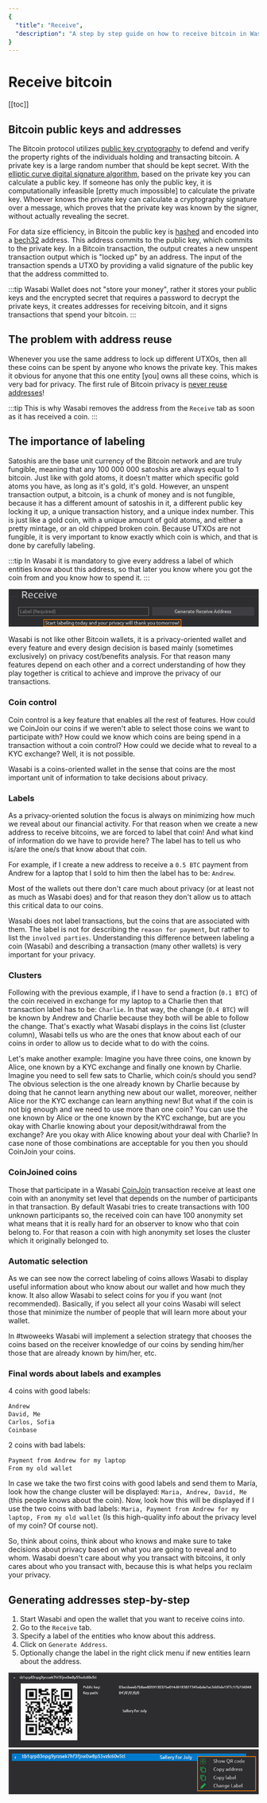 ```yaml
---
{
  "title": "Receive",
  "description": "A step by step guide on how to receive bitcoin in Wasabi. This is the Wasabi documentation, an archive of knowledge about the open-source, non-custodial and privacy-focused Bitcoin wallet for desktop."
}
---
```


# Receive bitcoin

[[toc]]

## Bitcoin public keys and addresses

The Bitcoin protocol utilizes [public key cryptography](https://en.wikipedia.org/wiki/Public-key_cryptography) to defend and verify the property rights of the individuals holding and transacting bitcoin.
A private key is a large random number that should be kept secret.
With the [elliptic curve digital signature algorithm](https://en.wikipedia.org/wiki/Elliptic_Curve_Digital_Signature_Algorithm), based on the private key you can calculate a public key.
If someone has only the public key, it is computationally infeasible [pretty much impossible] to calculate the private key.
Whoever knows the private key can calculate a cryptography signature over a message, which proves that the private key was known by the signer, without actually revealing the secret.

For data size efficiency, in Bitcoin the public key is [hashed](https://en.wikipedia.org/wiki/Cryptographic_hash_function) and encoded into a [bech32](/using-wasabi/BIPs.md#bip-173-base32-address-format-for-native-v0-16-witness-outputs) address.
This address commits to the public key, which commits to the private key.
In a Bitcoin transaction, the output creates a new unspent transaction output which is "locked up" by an address.
The input of the transaction spends a UTXO by providing a valid signature of the public key that the address committed to.

:::tip
Wasabi Wallet does not "store your money", rather it stores your public keys and the encrypted secret that requires a password to decrypt the private keys, it creates addresses for receiving bitcoin, and it signs transactions that spend your bitcoin.
:::

## The problem with address reuse

Whenever you use the same address to lock up different UTXOs, then all these coins can be spent by anyone who knows the private key.
This makes it obvious for anyone that this one entity [you] owns all these coins, which is very bad for privacy.
The first rule of Bitcoin privacy is [never reuse addresses](/using-wasabi/AddressReuse.md)!

:::tip
This is why Wasabi removes the address from the `Receive` tab as soon as it has received a coin.
:::

## The importance of labeling

Satoshis are the base unit currency of the Bitcoin network and are truly fungible, meaning that any 100 000 000 satoshis are always equal to 1 bitcoin.
Just like with gold atoms, it doesn't matter which specific gold atoms you have, as long as it's gold, it's gold.
However, an unspent transaction output, a bitcoin, is a chunk of money and is not fungible, because it has a different amount of satoshis in it, a different public key locking it up, a unique transaction history, and a unique index number.
This is just like a gold coin, with a unique amount of gold atoms, and either a pretty mintage, or an old chipped broken coin.
Because UTXOs are not fungible, it is very important to know exactly which coin is which, and that is done by carefully labeling.

:::tip
In Wasabi it is mandatory to give every address a label of which entities know about this address, so that later you know where you got the coin from and you know how to spend it.
:::

![](/ReceiveLabelingRequired.png)

Wasabi is not like other Bitcoin wallets, it is a privacy-oriented wallet and every feature and every design decision is based mainly (sometimes exclusively) on privacy cost/benefits analysis.
For that reason many features depend on each other and a correct understanding of how they play together is critical to achieve and improve the privacy of our transactions.

### Coin control

Coin control is a key feature that enables all the rest of features.
How could we CoinJoin our coins if we weren't able to select those coins we want to participate with?
How could we know which coins are being spend in a transaction without a coin control?
How could we decide what to reveal to a KYC exchange?
Well, it is not possible.

Wasabi is a coins-oriented wallet in the sense that coins are the most important unit of information to take decisions about privacy.

### Labels

As a privacy-oriented solution the focus is always on minimizing how much we reveal about our financial activity.
For that reason when we create a new address to receive bitcoins, we are forced to label that coin!
And what kind of information do we have to provide here?
The label has to tell us who is/are the one/s that know about that coin.

For example, if I create a new address to receive a `0.5 BTC` payment from Andrew for a laptop that I sold to him then the label has to be: `Andrew`.

Most of the wallets out there don't care much about privacy (or at least not as much as Wasabi does) and for that reason they don't allow us to attach this critical data to our coins.

Wasabi does not label transactions, but the coins that are associated with them.
The label is not for describing the `reason for payment`, but rather to list the `involved parties`. 
Understanding this difference between labeling a coin (Wasabi) and describing a transaction (many other wallets) is very important for your privacy.

### Clusters

Following with the previous example, if I have to send a fraction (`0.1 BTC`) of the coin received in exchange for my laptop to a Charlie then that transaction label has to be: `Charlie`.
In that way, the change (`0.4 BTC`) will be known by Andrew and Charlie because they both will be able to follow the change.
That's exactly what Wasabi displays in the coins list (cluster column), Wasabi tells us who are the ones that know about each of our coins in order to allow us to decide what to do with the coins.

Let's make another example:
Imagine you have three coins, one known by Alice, one known by a KYC exchange and finally one known by Charlie.
Imagine you need to sell few sats to Charlie, which coin/s should you send?
The obvious selection is the one already known by Charlie because by doing that he cannot learn anything new about our wallet, moreover, neither Alice nor the KYC exchange can learn anything new!
But what if the coin is not big enough and we need to use more than one coin?
You can use the one known by Alice or the one known by the KYC exchange, but are you okay with Charlie knowing about your deposit/withdrawal from the exchange?
Are you okay with Alice knowing about your deal with Charlie?
In case none of those combinations are acceptable for you then you should CoinJoin your coins.

### CoinJoined coins

Those that participate in a Wasabi [CoinJoin](/using-wasabi/CoinJoin.md) transaction receive at least one coin with an anonymity set level that depends on the number of participants in that transaction.
By default Wasabi tries to create transactions with 100 unknown participants so, the received coin can have 100 anonymity set what means that it is really hard for an observer to know who that coin belong to.
For that reason a coin with high anonymity set loses the cluster which it originally belonged to.

### Automatic selection

As we can see now the correct labeling of coins allows Wasabi to display useful information about who know about our wallet and how much they know.
It also allow Wasabi to select coins for you if you want (not recommended).
Basically, if you select all your coins Wasabi will select those that minimize the number of people that will learn more about your wallet.

In #twoweeks Wasabi will implement a selection strategy that chooses the coins based on the receiver knowledge of our coins by sending him/her those that are already known by him/her, etc.

### Final words about labels and examples

4 coins with good labels:

```
Andrew
David, Me
Carlos, Sofia
Coinbase
```

2 coins with bad labels:

```
Payment from Andrew for my laptop
From my old wallet
```

In case we take the two first coins with good labels and send them to María, look how the change cluster will be displayed: `Maria, Andrew, David, Me` (this people knows about the coin).
Now, look how this will be displayed if I use the two coins with bad labels: `Maria, Payment from Andrew for my laptop, From my old wallet` (Is this high-quality info about the privacy level of my coin? Of course not).

So, think about coins, think about who knows and make sure to take decisions about privacy based on what you are going to reveal and to whom.
Wasabi doesn't care about why you transact with bitcoins, it only cares about who you transact with, because this is what helps you reclaim your privacy.

## Generating addresses step-by-step

1. Start Wasabi and open the wallet that you want to receive coins into.
2. Go to the `Receive` tab.
3. Specify a label of the entities who know about this address.
4. Click on `Generate Address`.
5. Optionally change the label in the right click menu if new entities learn about the address.

![](/ReceiveAddressDropDown.png)
![](/ReceiveAddressMenu.png)
